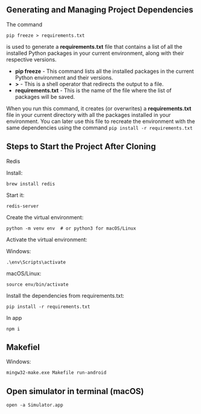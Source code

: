 ## Generating and Managing Project Dependencies

The command 
```
pip freeze > requirements.txt
``` 
is used to generate a **requirements.txt** file that contains a list of all the installed Python packages in your current environment, along with their respective versions.


- **pip freeze** - This command lists all the installed packages in the current Python environment and their versions.
- **>** - This is a shell operator that redirects the output to a file.
- **requirements.txt** - This is the name of the file where the list of packages will be saved.

When you run this command, it creates (or overwrites) a **requirements.txt** file in your current directory with all the packages installed in your environment. You can later use this file to recreate the environment with the same dependencies using the command ```pip install -r requirements.txt```

## Steps to Start the Project After Cloning

Redis

Install:
```
brew install redis
```

Start it:
```
redis-server
```

Create the virtual environment:

```
python -m venv env  # or python3 for macOS/Linux
```

Activate the virtual environment:

Windows:
```
.\env\Scripts\activate
```

macOS/Linux:
```
source env/bin/activate
```

Install the dependencies from requirements.txt:
```
pip install -r requirements.txt
```

In app 
```
npm i
```

## Makefiel
Windows:
```
mingw32-make.exe Makefile run-android
```

## Open simulator in terminal (macOS)
```
open -a Simulator.app
```